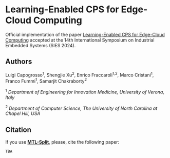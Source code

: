 # Learning-Enabled CPS for Edge-Cloud Computing #

Official implementation of the paper [Learning-Enabled CPS for Edge-Cloud Computing](https://luigicapogrosso.github.io/learning_enabled_cps/) accepted at the 14th International Symposium on Industrial Embedded Systems (SIES 2024).

## Authors ##
Luigi Capogrosso<sup>1</sup>, Shengjie Xu<sup>2</sup>, Enrico Fraccaroli<sup>1,2</sup>, Marco Cristani<sup>1</sup>, Franco Fummi<sup>1</sup>, Samarjit Chakraborty<sup>2</sup>

<sup>1</sup> *Department of Engineering for Innovation Medicine, University of Verona, Italy*

<sup>2</sup> *Department of Computer Science, The University of North Carolina at Chapel Hill, USA*

## Citation ##
If you use [**MTL-Split**](https://arxiv.org/abs/2407.05982), please, cite the following paper:
```
TBA
```